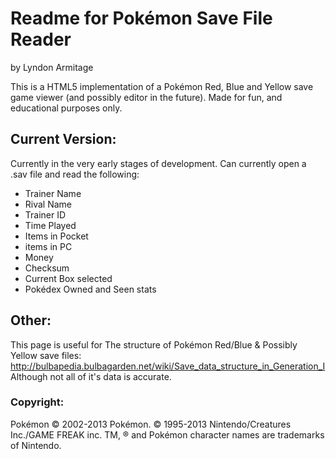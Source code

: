 # Readme for Pok&#233;mon Save File Reader #

by Lyndon Armitage


This is a HTML5 implementation of a Pok&#233;mon Red, Blue and Yellow save game viewer (and possibly editor in the future).
Made for fun, and educational purposes only.

## Current Version: ##

Currently in the very early stages of development.
Can currently open a .sav file and read the following:
* Trainer Name
* Rival Name
* Trainer ID
* Time Played
* Items in Pocket
* items in PC
* Money
* Checksum
* Current Box selected
* Pok&#233;dex Owned and Seen stats

## Other: ##

This page is useful for The structure of Pok&#233;mon Red/Blue & Possibly Yellow save files:
http://bulbapedia.bulbagarden.net/wiki/Save_data_structure_in_Generation_I
Although not all of it's data is accurate.

### Copyright: ###

Pok&#233;mon © 2002-2013 Pok&#233;mon. © 1995-2013 Nintendo/Creatures Inc./GAME FREAK inc. TM, ® and Pok&#233;mon character names are trademarks of Nintendo.
